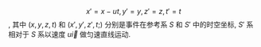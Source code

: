 $$x'=x-ut, y'=y, z'=z, t'=t$$, 其中 $(x,y,z,t)$ 和 $(x',y',z',t;)$ 分别是事件在参考系 $S$ 和 $S'$ 中的时空坐标, $S'$ 系相对于 $S$ 系以速度 $u\vec i$ 做匀速直线运动. 